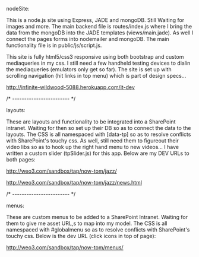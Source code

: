 nodeSite:

This is a node.js site using Express, JADE and mongoDB.
Still Waiting for images and more.
The main backend file is routes/index.js where I bring the data from the mongoDB into the JADE templates (views/main.jade). As well I connect the pages forms into nodemailer and mongoDB. The main functionality file is in public/js/script.js.

This site is fully html5/css3 responsive using both bootstrap and custom mediaqueries in my css.
I still need a few handheld testing devices to dialin the mediaqueries (emulators only get so far).
The site is set up with scrolling navigation (hit links in top menu) which is part of design specs...

http://infinite-wildwood-5088.herokuapp.com/it-dev

/* ------------------------ */

layouts: 

These are layouts and functionality to be integrated into a SharePoint intranet.
Waiting for then so set up their DB so as to connect the data to the layouts.
The CSS is all namespaced with [data-tp] so as to resolve conflicts with SharePoint's touchy css.
As well, still need them to figureout their video libs so as to hook up the right hand menu to new videos...
I have written a custom slider (tpSlider.js) for this app.
Below are my DEV URLs to both pages:

http://weo3.com/sandbox/tap/now-tom/jazz/

http://weo3.com/sandbox/tap/now-tom/jazz/news.html

/* ------------------------ */

menus:

These are custom menus to be added to a SharePoint Intranet.
Waiting for them to give me asset URL,s to map into my model.
The CSS is all namespaced with #globalmenu so as to resolve conflicts with SharePoint's touchy css.
Below is the dev URL (click icons in top of page):

http://weo3.com/sandbox/tap/now-tom/menus/






